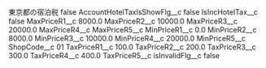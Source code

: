 <?xml version="1.0" encoding="UTF-8"?>
<CustomMetadata xmlns="http://soap.sforce.com/2006/04/metadata" xmlns:xsi="http://www.w3.org/2001/XMLSchema-instance" xmlns:xsd="http://www.w3.org/2001/XMLSchema">
    <label>東京都の宿泊税</label>
    <protected>false</protected>
    <values>
        <field>AccountHotelTaxIsShowFlg__c</field>
        <value xsi:type="xsd:boolean">false</value>
    </values>
    <values>
        <field>IsIncHotelTax__c</field>
        <value xsi:type="xsd:boolean">false</value>
    </values>
    <values>
        <field>MaxPriceR1__c</field>
        <value xsi:type="xsd:double">8000.0</value>
    </values>
    <values>
        <field>MaxPriceR2__c</field>
        <value xsi:type="xsd:double">10000.0</value>
    </values>
    <values>
        <field>MaxPriceR3__c</field>
        <value xsi:type="xsd:double">20000.0</value>
    </values>
    <values>
        <field>MaxPriceR4__c</field>
        <value xsi:nil="true"/>
    </values>
    <values>
        <field>MaxPriceR5__c</field>
        <value xsi:nil="true"/>
    </values>
    <values>
        <field>MinPriceR1__c</field>
        <value xsi:type="xsd:double">0.0</value>
    </values>
    <values>
        <field>MinPriceR2__c</field>
        <value xsi:type="xsd:double">8000.0</value>
    </values>
    <values>
        <field>MinPriceR3__c</field>
        <value xsi:type="xsd:double">10000.0</value>
    </values>
    <values>
        <field>MinPriceR4__c</field>
        <value xsi:type="xsd:double">20000.0</value>
    </values>
    <values>
        <field>MinPriceR5__c</field>
        <value xsi:nil="true"/>
    </values>
    <values>
        <field>ShopCode__c</field>
        <value xsi:type="xsd:string">01</value>
    </values>
    <values>
        <field>TaxPriceR1__c</field>
        <value xsi:type="xsd:double">100.0</value>
    </values>
    <values>
        <field>TaxPriceR2__c</field>
        <value xsi:type="xsd:double">200.0</value>
    </values>
    <values>
        <field>TaxPriceR3__c</field>
        <value xsi:type="xsd:double">300.0</value>
    </values>
    <values>
        <field>TaxPriceR4__c</field>
        <value xsi:type="xsd:double">400.0</value>
    </values>
    <values>
        <field>TaxPriceR5__c</field>
        <value xsi:nil="true"/>
    </values>
    <values>
        <field>isInvalidFlg__c</field>
        <value xsi:type="xsd:boolean">false</value>
    </values>
</CustomMetadata>
